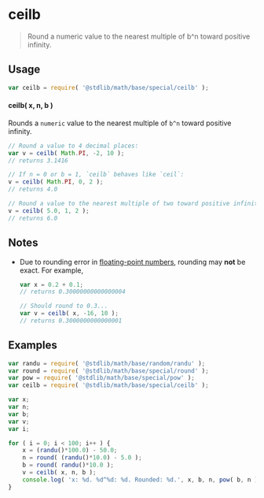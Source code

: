 # ceilb

> Round a numeric value to the nearest multiple of b^n toward positive infinity.


<section class="usage">

## Usage

``` javascript
var ceilb = require( '@stdlib/math/base/special/ceilb' );
```

#### ceilb( x, n, b )

Rounds a `numeric` value to the nearest multiple of `b^n` toward positive infinity.

``` javascript
// Round a value to 4 decimal places:
var v = ceilb( Math.PI, -2, 10 );
// returns 3.1416

// If n = 0 or b = 1, `ceilb` behaves like `ceil`:
v = ceilb( Math.PI, 0, 2 );
// returns 4.0

// Round a value to the nearest multiple of two toward positive infinity:
v = ceilb( 5.0, 1, 2 );
// returns 6.0
```

</section>

<!-- /.usage -->


<section class="notes">

## Notes

* Due to rounding error in [floating-point numbers][ieee754], rounding may __not__ be exact. For example,

  ``` javascript
  var x = 0.2 + 0.1;
  // returns 0.30000000000000004

  // Should round to 0.3...
  var v = ceilb( x, -16, 10 );
  // returns 0.3000000000000001
  ```

</section>

<!-- /.notes -->


<section class="examples">

## Examples

``` javascript
var randu = require( '@stdlib/math/base/random/randu' );
var round = require( '@stdlib/math/base/special/round' );
var pow = require( '@stdlib/math/base/special/pow' );
var ceilb = require( '@stdlib/math/base/special/ceilb' );

var x;
var n;
var b;
var v;
var i;

for ( i = 0; i < 100; i++ ) {
    x = (randu()*100.0) - 50.0;
    n = round( (randu()*10.0) - 5.0 );
    b = round( randu()*10.0 );
    v = ceilb( x, n, b );
    console.log( 'x: %d. %d^%d: %d. Rounded: %d.', x, b, n, pow( b, n ), v );
}
```

</section>

<!-- /.examples -->


<section class="links">

[ieee754]: https://en.wikipedia.org/wiki/IEEE_754-1985

</section>

<!-- /.links -->
